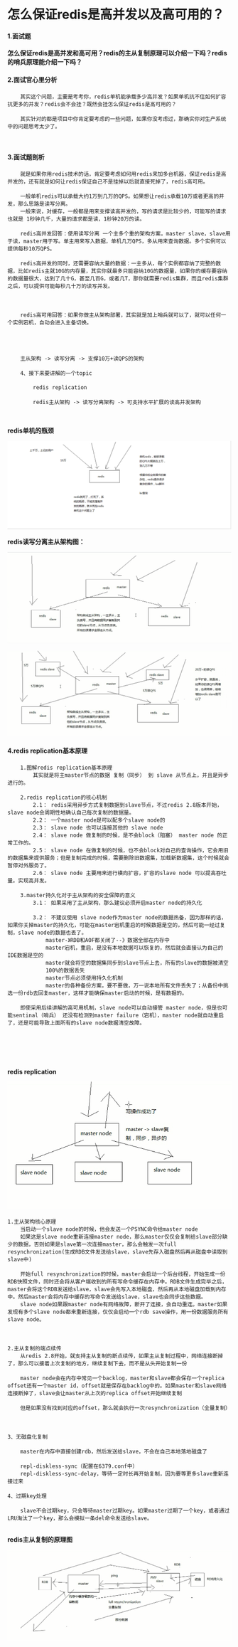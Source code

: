 # 怎么保证redis是高并发以及高可用的？



#### 1.面试题

​	**怎么保证redis是高并发和高可用？redis的主从复制原理可以介绍一下吗？redis的哨兵原理能介绍一下吗？**



#### 2.面试官心里分析

```
	其实这个问题，主要是考考你，redis单机能承载多少高并发？如果单机抗不住如何扩容抗更多的并发？redis会不会挂？既然会挂怎么保证redis是高可用的？
	
	其实针对的都是项目中你肯定要考虑的一些问题，如果你没考虑过，那确实你对生产系统中的问题思考太少了。
	
	
```





#### 3.面试题剖析

```
	就是如果你用redis技术的话，肯定要考虑如何用redis来加多台机器，保证redis是高并发的，还有就是如何让redis保证自己不是挂掉以后就直接死掉了，redis高可用。
	
	一般单机redis可以承载大约1万到几万的QPS。如果想让redis承载10万或者更高的并发，那么思路是读写分离。
	一般来说，对缓存，一般都是用来支撑读高并发的，写的请求是比较少的，可能写的请求也就是 1秒钟几千，大量的请求都是读，1秒钟20万的读。
	
	redis高并发回答：使用读写分离 一个主多个重的架构方案，master slave，slave用于读，master用于写。单主用来写入数据，单机几万QPS，多从用来查询数据。多个实例可以提供每秒10万QPS。
	
	redis高并发的同时，还需要容纳大量的数据：一主多从，每个实例都容纳了完整的数据，比如redis主就10G的内存量，其实你就最多只能容纳10G的数据量，如果你的缓存要容纳的数据量很大，达到了几十G，甚至几百G，或者几T，那你就需要redis集群，而且redis集群之后，可以提供可能每秒几十万的读写并发。
	
	
	
	redis高可用回答：如果你做主从架构部署，其实就是加上哨兵就可以了，就可以任何一个实例宕机，自动会进入主备切换。
	
	
	
	
	主从架构 -> 读写分离 -> 支撑10万+读QPS的架构

	4、接下来要讲解的一个topic

		redis replication

		redis主从架构 -> 读写分离架构 -> 可支持水平扩展的读高并发架构
	
	
```





**redis单机的瓶颈**

![1624937991953](../../../../.vuepress/public/images/1624937991953.png)







**redis读写分离主从架构图：**

![1624937791466](../../../../.vuepress/public/images/1624937791466.png)

![1624937915433](../../../../.vuepress/public/images/1624937915433.png)











#### 4.redis replication基本原理

```
	1.图解redis replication基本原理
		其实就是将主master节点的数据 复制（同步） 到 slave 从节点上，并且是异步进行的。
	
	2.redis replication的核心机制
		2.1： redis采用异步方式复制数据到slave节点，不过redis 2.8版本开始，slave node会周期性地确认自己每次复制的数据量。
		2.2： 一个master node是可以配多个slave node的
		2.3： slave node 也可以连接其他的 slave node
		2.4： slave node 做复制的时候，是不会block（阻塞） master node 的正常工作的。
		2.5： slave node 在做复制的时候，也不会block对自己的查询操作，它会用旧的数据集来提供服务；但是复制完成的时候，需要删除旧数据集，加载新数据集，这个时候就会暂停对外服务了。
		2.6： slave node 主要用来进行横向扩容，扩容的slave node 可以提高吞吐量。实现高并发。
	
	3.master持久化对于主从架构的安全保障的意义
		3.1： 如果采用了主从架构，那么建议必须开启master node的持久化
		
		3.2： 不建议使用 slave node作为master node的数据热备，因为那样的话，如果你关掉master的持久化，可能在master宕机重启的时候数据是空的，然后可能一经过复制，slave node的数据也丢了。
			master-》RDB和AOF都关闭了--》数据全部在内存中
			master宕机，重启，是没有本地数据可以恢复的，然后就会直接认为自己的IDE数据是空的
			master就会将空的数据集同步到slave节点上去，所有的slave的数据被清空
			100%的数据丢失
			master节点必须使用持久化机制
			master的各种备份方案，要不要做，万一说本地所有文件丢失了；从备份中挑选一份rdb去回复master，这样才能确保master启动的时候，是有数据的。
			
	即使采用后续讲解的高可用机制，slave node可以自动接管 master node，但是也可能sentinal（哨兵） 还没有检测到master failure（宕机），master node就自动重启了，还是可能导致上面所有的slave node数据清空故障。
			
			
		
	
	
```



**redis replication**

![1624963104437](../../../../.vuepress/public/images/1624963104437.png)

```
1.主从架构核心原理
	当启动一个slave node的时候，他会发送一个PSYNC命令给master node
	如果这是slave node重新连接master node，那么master仅仅会复制给slave部分缺少的数据，否则如果是slave第一次连接master，那么会触发一次full resynchronization(生成RDB文件发送给slave，slave先存入磁盘然后再从磁盘中读取到slave中)
	
	开始full resynchronization的时候，master会启动一个后台线程，开始生成一份RDB快照文件，同时还会将从客户端收到的所有写命令缓存在内存中。RDB文件生成完毕之后，master会将这个RDB发送给slave，slave会先写入本地磁盘，然后再从本地磁盘加载到内存中。然后master会将内存中缓存的写命令发送给slave，slave也会同步这些数据。
	slave node如果跟master node有网络故障，断开了连接，会自动重连。master如果发现有多个slave node都来重新连接，仅仅会启动一个rdb save操作，用一份数据服务所有slave node。



2.主从复制的端点续传
	从redis 2.8开始，就支持主从复制的断点续传，如果主从复制过程中，网络连接断掉了，那么可以接着上次复制的地方，继续复制下去，而不是从头开始复制一份

	master node会在内存中常见一个backlog，master和slave都会保存一个replica offset还有一个master id，offset就是保存在backlog中的。如果master和slave网络连接断掉了，slave会让master从上次的replica offset开始继续复制

	但是如果没有找到对应的offset，那么就会执行一次resynchronization（全量复制）
	
	
	
3、无磁盘化复制

    master在内存中直接创建rdb，然后发送给slave，不会在自己本地落地磁盘了

    repl-diskless-sync（配置在6379.conf中）
    repl-diskless-sync-delay，等待一定时长再开始复制，因为要等更多slave重新连接过来

4、过期key处理

	slave不会过期key，只会等待master过期key。如果master过期了一个key，或者通过LRU淘汰了一个key，那么会模拟一条del命令发送给slave。	
	
```



**redis主从复制的原理图**

![1624965654266](../../../../.vuepress/public/images/1624965654266.png)





















